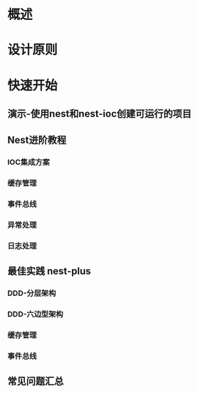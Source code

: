 # 概述

# 设计原则

# 快速开始

## 演示-使用nest和nest-ioc创建可运行的项目

## Nest进阶教程

### IOC集成方案

### 缓存管理

### 事件总线

### 异常处理

### 日志处理


## 最佳实践 nest-plus

### DDD-分层架构

### DDD-六边型架构

### 缓存管理

### 事件总线


## 常见问题汇总
